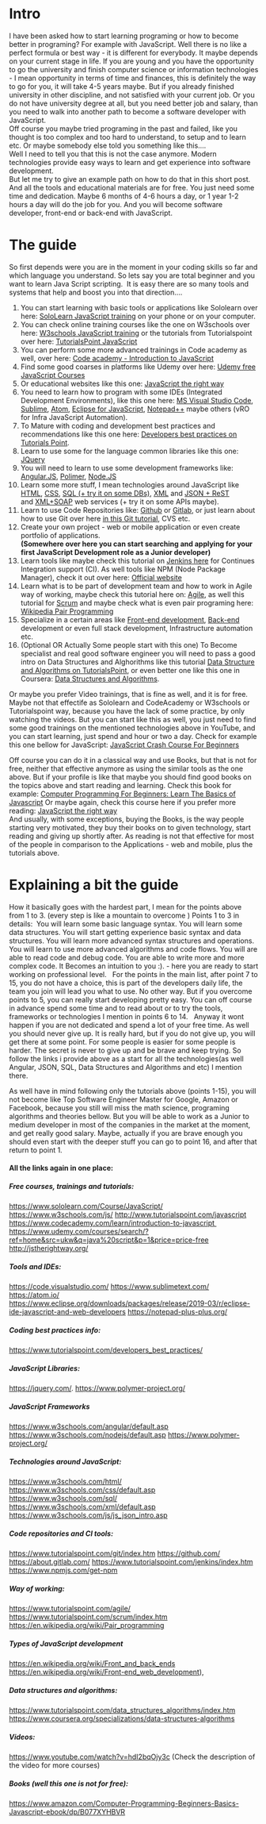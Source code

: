 # Intro  
I have been asked how to start learning programing or how to become better in programing? For example with JavaScript. 
Well there is no like a perfect formula or best way - it is different for everybody. It maybe depends on your current stage in life. If you are young and you have the opportunity to go the university and finish computer science or information technologies - I mean opportunity in terms of time and finances, this is definitely the way to go for you, it will take 4-5 years maybe. But if you already finished university in other discipline, and not satisfied with your current job. Or you do not have university degree at all, but you need better job and salary, than you need to walk into another path to become a software developer with JavaScript.  
Off course you maybe tried programing in the past and failed, like you thought is too complex and too hard to understand, to setup and to learn etc. Or maybe somebody else told you something like this….  
Well I need to tell you that this is not the case anymore. Modern technologies provide easy ways to learn and get experience into software development.  
But let me try to give an example path on how to do that in this short post. And all the tools and educational materials are for free. You just need some time and dedication. Maybe 6 months of 4-6 hours a day, or 1 year 1-2 hours a day will do the job for you. And you will become software developer, front-end or back-end with JavaScript.  

# The guide  
So first depends were you are in the moment in your coding skills so far and which language you understand. So lets say you are total beginner and you want to learn Java Script scripting.  It is easy there are so many tools and systems that help and boost you into that direction....  

1. You can start learning with basic tools or applications like Sololearn over here: [SoloLearn JavaScript training](https://www.sololearn.com/Course/JavaScript/) on your phone or on your computer.
2. You can check online training courses like the one on W3schools over here: [W3schools JavaScript training](https://www.w3schools.com/js/) or the tutorials from 
Tutorialspoint over here: [TutorialsPoint JavaScript](http://www.tutorialspoint.com/javascript)
3. You can perform some more advanced trainings in Code academy as well, over here: 
[Code academy - Introduction to JavaScript](https://www.codecademy.com/learn/introduction-to-javascript)
4. Find some good coarses in platforms like Udemy over here: [Udemy free JavaScript Courses](https://www.udemy.com/courses/search/?ref=home&src=ukw&q=java%20script&p=1&price=price-free)
5. Or educational websites like this one: [JavaScript the right way](http://jstherightway.org/)
6. You need to learn how to program with some IDEs (Integrated Development Environments), like this one here: [MS Visual Studio Code](https://code.visualstudio.com/), [Sublime](https://www.sublimetext.com/), [Atom](https://atom.io/), [Eclipse for JavaScript](https://www.eclipse.org/downloads/packages/release/2019-03/r/eclipse-ide-javascript-and-web-developers), [Notepad++](https://notepad-plus-plus.org/) maybe others (vRO for Infra JavaScript Automation).
7. To Mature with coding and development best practices and recommendations like this one here: [Developers best practices on Tutorials Point](https://www.tutorialspoint.com/developers_best_practices/).
8. Learn to use some for the language common libraries like this one: [JQuery](https://jquery.com/)
9. You will need to learn to use some development frameworks like: [Angular.JS](https://www.w3schools.com/angular/default.asp), [Polimer](https://www.polymer-project.org/), [Node.JS](https://www.w3schools.com/nodejs/default.asp)
10. Learn some more stuff, I mean technologies around JavaScript like [HTML](https://www.w3schools.com/html/), [CSS](https://www.w3schools.com/css/default.asp), [SQL (+ try it on some DBs)](https://www.w3schools.com/sql/), [XML](https://www.w3schools.com/xml/default.asp) and [JSON + ReST](https://www.w3schools.com/js/js_json_intro.asp) and [XML+SOAP](https://www.w3schools.com/xml/default.asp) web services (+ try it on some APIs maybe).
11. Learn to use Code Repositories like: [Github](https://github.com/) or [Gitlab](https://about.gitlab.com/), or just learn about how to use Git over here [in this Git tutorial](https://www.tutorialspoint.com/git/index.htm), CVS etc.
12. Create your own project - web or mobile application or even create portfolio of applications.  
**(Somewhere over here you can start searching and applying for your first JavaScript Development role as a Junior developer)**  
13. Learn tools like maybe check this tutorial on [Jenkins here](https://www.tutorialspoint.com/jenkins/index.htm) for Continues Integration support (CI). As well tools like NPM (Node Package Manager), check it out over here: [Official website](https://www.npmjs.com/get-npm)
14. Learn what is to be part of development team and how to work in Agile way of working, maybe check this tutorial here on: [Agile](https://www.tutorialspoint.com/agile/), as well this tutorial for [Scrum](https://www.tutorialspoint.com/scrum/index.htm) and maybe check what is even pair programing here: [Wikipedia Pair Programming](https://en.wikipedia.org/wiki/Pair_programming)
15. Specialize in a certain areas like [Front-end development](https://en.wikipedia.org/wiki/Front-end_web_development), [Back-end](https://en.wikipedia.org/wiki/Front_and_back_ends) development or even full stack development, Infrastructure automation etc.
16. (Optional OR Actually Some people start with this one) To Become specialist and real good software engineer you will need to pass a good intro on Data Structures and Alghorithms like this tutorial [Data Structure and Algorithms on TutorialsPoint](https://www.tutorialspoint.com/data_structures_algorithms/index.htm), or even better one like this one in Coursera: [Data Structures and Algorithms](https://www.coursera.org/specializations/data-structures-algorithms).  

Or maybe you prefer Video trainings, that is fine as well, and it is for free. Maybe not that effectife as Sololearn and CodeAcademy or W3schools or Tutorialspoint way, because you have the lack of some practice, by only watching the videos. But you can start like this as well, you just need to find some good trainings on the mentioned technologies above in YouTube, and you can start learning, just spend and hour or two a day. 
Check for example this one bellow for JavaScript: [JavaScript Crash Course For Beginners](https://www.youtube.com/watch?v=hdI2bqOjy3c)  

Off course you can do it in a classical way and use Books, but that is not for free, neither that effective anymore as using the similar tools as the one above. But if your profile is like that maybe you should find good books on the topics above and start reading and learning. Check this book for example: [Computer Programming For Beginners: Learn The Basics of Javascript](https://www.amazon.com/Computer-Programming-Beginners-Basics-Javascript-ebook/dp/B077XYHBVR)
Or maybe again, check this course here if you prefer more reading: [JavaScript the right way](http://jstherightway.org/)   
And usually, with some exceptions, buying the Books, is the way people starting very motivated, they buy their books on to given technology, start reading and giving up shortly after. As reading is not that effective for most of the people in comparison to the Applications - web and mobile, plus the tutorials above.

# Explaining a bit the guide  
How it basically goes with the hardest part, I mean for the points above from 1 to 3. (every step is like a mountain to overcome )
Points 1 to 3 in details: 
	You will learn some basic language syntax.
	You will learn some data structures.
	You will start getting experience basic syntax and data structures.
	You will learn more advanced syntax structures and operations.
	You will learn to use more advanced algorithms and code flows.
	You will are able to read code and debug code.
	You are able to write more and more complex code.
	It Becomes an intuition to you :). - here you are ready to start working on professional level.
 
For the points in the main list, after point 7 to 15, you do not have a choice, this is part of the developers daily life, the team you join will lead you what to use. No other way. But if you overcome points to 5, you can really start developing pretty easy. You can off course in advance spend some time and to read about or to try the tools, frameworks or technologies I mention in points 6 to 14.
 
Anyway it wont happen if you are not dedicated and spend a lot of your free time. As well you should never give up. It is really hard, but if you do not give up, you will get there at some point. For some people is easier for some people is harder. The secret is never to give up and be brave and keep trying. So follow the links i provide above as a start for all the technologies(as well Angular, JSON, SQL, Data Structures and Algorithms and etc) I mention there.

As well have in mind following only the tutorials above (points 1-15), you will not become like Top Software Engineer Master for Google, Amazon or Facebook, because you still will miss the math science, programing algorithms and theories bellow. But you will be able to work as a Junior to medium developer in most of the companies in the market at the moment, and get really good salary. Maybe, actually if you are brave enough you should even start with the deeper stuff you can go to point 16, and after that return to point 1.


#### All the links again in one place:  

##### Free courses, trainings and tutorials:
https://www.sololearn.com/Course/JavaScript/
https://www.w3schools.com/js/ 
http://www.tutorialspoint.com/javascript
https://www.codecademy.com/learn/introduction-to-javascript 
https://www.udemy.com/courses/search/?ref=home&src=ukw&q=java%20script&p=1&price=price-free
http://jstherightway.org/

##### Tools and IDEs:
https://code.visualstudio.com/
https://www.sublimetext.com/
https://atom.io/
https://www.eclipse.org/downloads/packages/release/2019-03/r/eclipse-ide-javascript-and-web-developers
https://notepad-plus-plus.org/

##### Coding best practices info:
https://www.tutorialspoint.com/developers_best_practices/

##### JavaScript Libraries:
https://jquery.com/. 
https://www.polymer-project.org/

##### JavaScript Frameworks
https://www.w3schools.com/angular/default.asp
https://www.w3schools.com/nodejs/default.asp
https://www.polymer-project.org/


##### Technologies around JavaScript:
https://www.w3schools.com/html/ 
https://www.w3schools.com/css/default.asp
https://www.w3schools.com/sql/
https://www.w3schools.com/xml/default.asp
https://www.w3schools.com/js/js_json_intro.asp 

##### Code repositories and CI tools:
https://www.tutorialspoint.com/git/index.htm
https://github.com/
https://about.gitlab.com/
https://www.tutorialspoint.com/jenkins/index.htm
https://www.npmjs.com/get-npm

##### Way of working:
https://www.tutorialspoint.com/agile/
https://www.tutorialspoint.com/scrum/index.htm
https://en.wikipedia.org/wiki/Pair_programming

##### Types of JavaScript development
https://en.wikipedia.org/wiki/Front_and_back_ends
https://en.wikipedia.org/wiki/Front-end_web_development), 

##### Data structures and algorithms:
https://www.tutorialspoint.com/data_structures_algorithms/index.htm
https://www.coursera.org/specializations/data-structures-algorithms

##### Videos:
 https://www.youtube.com/watch?v=hdI2bqOjy3c
(Check the description of the video for more courses)

##### Books (well this one is not for free):
https://www.amazon.com/Computer-Programming-Beginners-Basics-Javascript-ebook/dp/B077XYHBVR
